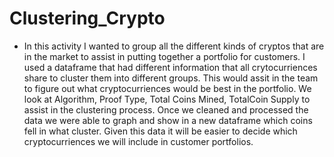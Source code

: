 # Clustering_Crypto

* In this activity I wanted to group all the different kinds of cryptos that are in the market to assist in putting together a portfolio for customers. I used a dataframe that had different information that all crytocurriences share to cluster them into different groups. 
  This would assit in the team to figure out what cryptocurriences would be best in the portfolio. We look at Algorithm, Proof Type, Total Coins Mined, TotalCoin Supply to assist in the clustering process. 
  Once we cleaned and processed the data we were able to graph and show in a new dataframe which coins fell in what cluster. 
  Given this data it will be easier to decide which cryptocurriences we will include in customer portfolios.
